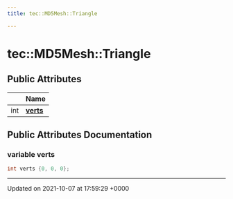 ```yaml
---
title: tec::MD5Mesh::Triangle

---
```


# tec::MD5Mesh::Triangle





## Public Attributes

|                | Name           |
| -------------- | -------------- |
| int | **[verts](/engine/Classes/structtec_1_1_m_d5_mesh_1_1_triangle/#variable-verts)**  |

## Public Attributes Documentation

### variable verts

```cpp
int verts {0, 0, 0};
```


-------------------------------

Updated on 2021-10-07 at 17:59:29 +0000